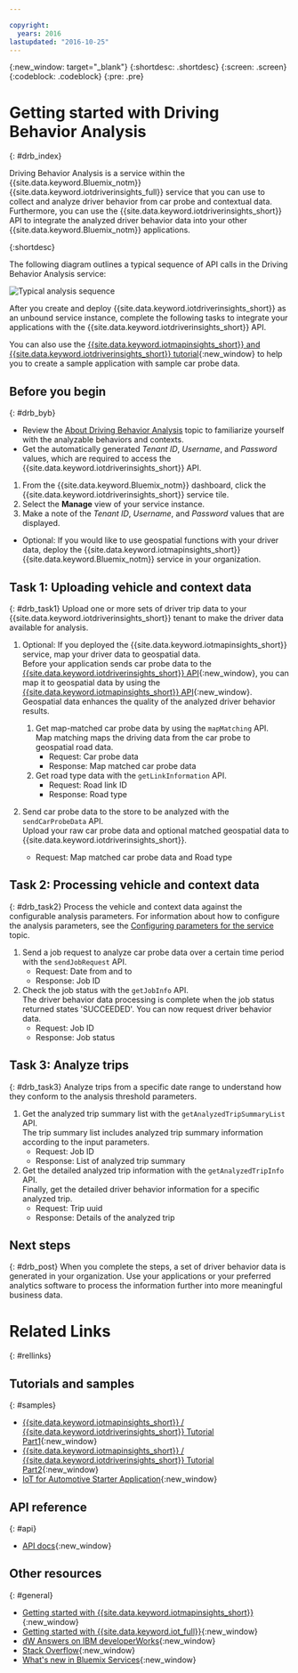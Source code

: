 ```yaml
---

copyright:
  years: 2016
lastupdated: "2016-10-25"
---
```


{:new_window: target="_blank"}
{:shortdesc: .shortdesc}
{:screen: .screen}
{:codeblock: .codeblock}
{:pre: .pre}

# Getting started with Driving Behavior Analysis
{: #drb_index}

Driving Behavior Analysis is a service within the {{site.data.keyword.Bluemix_notm}}  {{site.data.keyword.iotdriverinsights_full}} service that you can use to collect and analyze driver behavior from car probe and contextual data. Furthermore, you can use the {{site.data.keyword.iotdriverinsights_short}} API to integrate the analyzed driver behavior data into your other {{site.data.keyword.Bluemix_notm}} applications.

{:shortdesc}

The following diagram outlines a typical sequence of API calls in the Driving Behavior Analysis service:

![Typical analysis sequence](images/sequence_diagram.png "Typical analysis sequence")

After you create and deploy {{site.data.keyword.iotdriverinsights_short}} as an unbound service instance, complete the following tasks to integrate your applications with the {{site.data.keyword.iotdriverinsights_short}} API.

You can also use the [{{site.data.keyword.iotmapinsights_short}} and {{site.data.keyword.iotdriverinsights_short}} tutorial](https://github.com/IBM-Bluemix/car-data-management){:new_window} to help you to create a sample application with sample car probe data.


## Before you begin
{: #drb_byb}

- Review the [About Driving Behavior Analysis](drb_iotdriverinsights_overview.html) topic to familiarize yourself with the analyzable behaviors and contexts.
- Get the automatically generated *Tenant ID*, *Username*, and *Password* values, which are required to access the {{site.data.keyword.iotdriverinsights_short}} API.

1. From the {{site.data.keyword.Bluemix_notm}} dashboard, click the {{site.data.keyword.iotdriverinsights_short}} service tile.
2. Select the **Manage** view of your service instance.
3. Make a note of the *Tenant ID*, *Username*, and *Password* values that are displayed.

- Optional: If you would like to use geospatial functions with your driver data, deploy the {{site.data.keyword.iotmapinsights_short}} {{site.data.keyword.Bluemix_notm}} service in your organization.

## Task 1: Uploading vehicle and context data
{: #drb_task1}
Upload one or more sets of driver trip data to your {{site.data.keyword.iotdriverinsights_short}} tenant to make the driver data available for analysis.

1. Optional: If you deployed the {{site.data.keyword.iotmapinsights_short}} service, map your driver data to geospatial data.  
Before your application sends car probe data to the [{{site.data.keyword.iotdriverinsights_short}} API](http://ibm.biz/IoTDriverBehavior_APIdoc){:new_window}, you can map it to geospatial data by using the [{{site.data.keyword.iotmapinsights_short}} API](http://ibm.biz/IoTContextMapping_APIdoc){:new_window}. Geospatial data enhances the quality of the analyzed driver behavior results.

     1. Get map-matched car probe data by using the `mapMatching` API.  
     Map matching maps the driving data from the car probe to geospatial road data.
        - Request: Car probe data
        - Response: Map matched car probe data
     2. Get road type data with the `getLinkInformation` API.  
        - Request: Road link ID
        - Response: Road type
2. Send car probe data to the store to be analyzed with the `sendCarProbeData` API.  
Upload your raw car probe data and optional matched geospatial data to {{site.data.keyword.iotdriverinsights_short}}.
   - Request: Map matched car probe data and Road type

## Task 2: Processing vehicle and context data  
{: #drb_task2}
Process the vehicle and context data against the configurable analysis parameters. For information about how to configure the analysis parameters, see the [Configuring parameters for the service](drb_iotdriverinsights_admin.html#configureparameters) topic.

1. Send a job request to analyze car probe data over a certain time period with the `sendJobRequest` API.
   - Request: Date from and to
   - Response: Job ID
2. Check the job status with the `getJobInfo` API.  
The driver behavior data processing is complete when the job status returned states 'SUCCEEDED'. You can now request driver behavior data.
   - Request: Job ID
   - Response: Job status

## Task 3: Analyze trips
{: #drb_task3}
Analyze trips from a specific date range to understand how they conform to the analysis threshold parameters.

1. Get the analyzed trip summary list with the `getAnalyzedTripSummaryList` API.  
The trip summary list includes analyzed trip summary information according to the input parameters.
   - Request: Job ID
   - Response: List of analyzed trip summary
2. Get the detailed analyzed trip information with the `getAnalyzedTripInfo` API.  
Finally, get the detailed driver behavior information for a specific analyzed trip.
   - Request: Trip uuid
   - Response: Details of the analyzed trip

## Next steps
{: #drb_post}
When you complete the steps, a set of driver behavior data is generated in your organization.  Use your applications or your preferred analytics software to process the information further into more meaningful business data.

# Related Links
{: #rellinks}

## Tutorials and samples
{: #samples}

* [{{site.data.keyword.iotmapinsights_short}} / {{site.data.keyword.iotdriverinsights_short}} Tutorial Part1](https://github.com/IBM-Bluemix/car-data-management){:new_window}
* [{{site.data.keyword.iotmapinsights_short}} / {{site.data.keyword.iotdriverinsights_short}} Tutorial Part2](https://github.com/IBM-Bluemix/map-driver-insights){:new_window}
* [IoT for Automotive Starter Application](https://iot-for-automotive-starter-experience.mybluemix.net){:new_window}


## API reference
{: #api}

* [API docs](http://ibm.biz/IoTDriverBehavior_APIdoc){:new_window}

## Other resources
{: #general}

* [Getting started with {{site.data.keyword.iotmapinsights_short}}](../IotMapInsights/index.html){:new_window}
* [Getting started with {{site.data.keyword.iot_full}}](https://www.ng.bluemix.net/docs/services/IoT/index.html){:new_window}
* [dW Answers on IBM developerWorks](https://developer.ibm.com/answers/topics/iot-driver-behavior){:new_window}
* [Stack Overflow](http://stackoverflow.com/questions/tagged/iot-driver-behavior){:new_window}
* [What's new in Bluemix Services](http://www.ng.bluemix.net/docs/whatsnew/index.html#services_category){:new_window}
